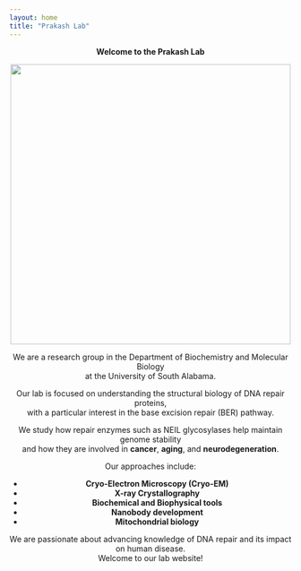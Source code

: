 ```yaml
---
layout: home
title: "Prakash Lab"
---
```

<div style="text-align: center;">

  **Welcome to the Prakash Lab**

<p align="center">
  <img src="../images/202306labspaceptero2.PNG" width="500px">
</p>

We are a research group in the Department of Biochemistry and Molecular Biology  
at the University of South Alabama.

Our lab is focused on understanding the structural biology of DNA repair proteins,  
with a particular interest in the base excision repair (BER) pathway.

We study how repair enzymes such as NEIL glycosylases help maintain genome stability  
and how they are involved in **cancer**, **aging**, and **neurodegeneration**.

Our approaches include:

- **Cryo-Electron Microscopy (Cryo-EM)**
- **X-ray Crystallography**
- **Biochemical and Biophysical tools**
- **Nanobody development**
- **Mitochondrial biology**

We are passionate about advancing knowledge of DNA repair and its impact on human disease.  
Welcome to our lab website!

